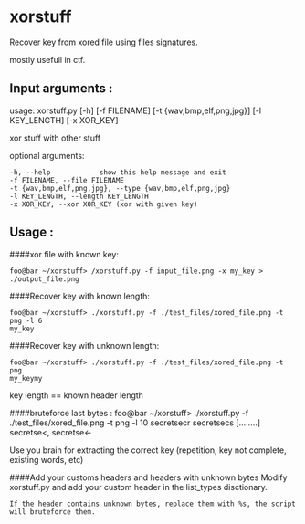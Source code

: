 xorstuff
========

Recover key from xored file using files signatures.

mostly usefull in ctf.

Input arguments :
-----------------
usage: xorstuff.py [-h] [-f FILENAME] [-t {wav,bmp,elf,png,jpg}]
                   [-l KEY_LENGTH] [-x XOR_KEY]

xor stuff with other stuff

optional arguments:

    -h, --help            show this help message and exit
    -f FILENAME, --file FILENAME
    -t {wav,bmp,elf,png,jpg}, --type {wav,bmp,elf,png,jpg}
    -l KEY_LENGTH, --length KEY_LENGTH
    -x XOR_KEY, --xor XOR_KEY (xor with given key)

Usage :
-------

####xor file with known key:

    foo@bar ~/xorstuff> /xorstuff.py -f input_file.png -x my_key > ./output_file.png 

####Recover key with known length:

    foo@bar ~/xorstuff> ./xorstuff.py -f ./test_files/xored_file.png -t png -l 6
    my_key
    
####Recover key with unknown length:
    
    foo@bar ~/xorstuff> ./xorstuff.py -f ./test_files/xored_file.png -t png
    my_keymy
    
key length == known header length

####bruteforce last bytes :
    foo@bar ~/xorstuff> ./xorstuff.py -f ./test_files/xored_file.png -t png -l 10
    secretsecr
    secretsecs
    [........]
    secretse<,
    secretse<-

Use you brain for extracting the correct key (repetition, key not complete, existing words, etc)

####Add your customs headers and headers with unknown bytes
    Modify xorstuff.py and add your custom header in the list_types disctionary.

    If the header contains unknown bytes, replace them with %s, the script will bruteforce them.
